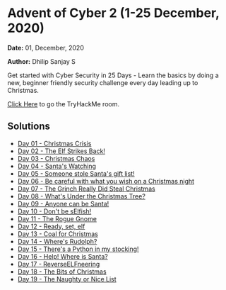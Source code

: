 # Advent of Cyber 2 (1-25 December, 2020)

**Date:** 01, December, 2020

**Author:** Dhilip Sanjay S

Get started with Cyber Security in 25 Days - Learn the basics by doing a new, beginner friendly security challenge every day leading up to Christmas.

[Click Here](https://tryhackme.com/room/adventofcyber2) to go the TryHackMe room.

## Solutions
- [Day 01 - Christmas Crisis](Day01-ChristmasCrisis.md)
- [Day 02 - The Elf Strikes Back!](Day02-TheElfStrikesBack.md)
- [Day 03 - Christmas Chaos](Day03-ChristmasChaos.md)
- [Day 04 - Santa's Watching](Day04-Santa'sWatching.md)
- [Day 05 - Someone stole Santa's gift list!](Day05-SomeonestoleSanta'sgiftlist.md)
- [Day 06 - Be careful with what you wish on a Christmas night](Day06-XSS.md)
- [Day 07 - The Grinch Really Did Steal Christmas](Day07-Wireshark.md)
- [Day 08 - What's Under the Christmas Tree?](Day08-Nmap.md)
- [Day 09 - Anyone can be Santa!](Day09-AnyonecanbeSanta.md)
- [Day 10 - Don't be sElfish!](Day10-Don'tbesElfish.md)
- [Day 11 - The Rogue Gnome](Day11-TheRogueGnome.md)
- [Day 12 - Ready, set, elf](Day12-Ready,set,elf.md)
- [Day 13 - Coal for Christmas](Day13-CoalforChristmas.md)
- [Day 14 - Where's Rudolph?](Day14-Where'sRudolph.md)
- [Day 15 - There's a Python in my stocking!](Day15-There'saPythoninmystocking.md)
- [Day 16 - Help! Where is Santa?](Day16-Help!WhereisSanta.md)
- [Day 17 - ReverseELFneering](Day17-ReverseELFneering.md)
- [Day 18 - The Bits of Christmas](Day18-TheBitsofChristmas.md)
- [Day 19 - The Naughty or Nice List](Day19-TheNaughtyorNiceList.md)